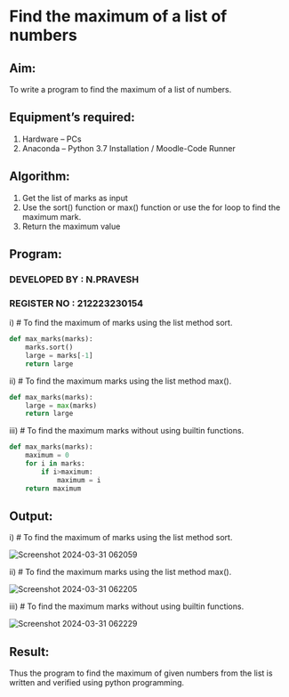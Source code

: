 # Find the maximum of a list of numbers
## Aim:
To write a program to find the maximum of a list of numbers.
## Equipment’s required:
1.	Hardware – PCs
2.	Anaconda – Python 3.7 Installation / Moodle-Code Runner
## Algorithm:
1.	Get the list of marks as input
2.	Use the sort() function or max() function or use the for loop to find the maximum mark.
3.	Return the maximum value
## Program:
### DEVELOPED BY : N.PRAVESH
### REGISTER NO : 212223230154

i)	# To find the maximum of marks using the list method sort.
```Python
def max_marks(marks):
    marks.sort()
    large = marks[-1]
    return large
```

ii)	# To find the maximum marks using the list method max().
```Python
def max_marks(marks):
    large = max(marks)
    return large
```

iii) # To find the maximum marks without using builtin functions.
```Python
def max_marks(marks):
    maximum = 0
    for i in marks:
        if i>maximum:
            maximum = i
    return maximum
```



## Output:

i)	# To find the maximum of marks using the list method sort.

![Screenshot 2024-03-31 062059](https://github.com/NPravesh2005/FindMaximum/assets/164477756/4b291c33-30e9-450d-b1cb-9b7fe7b4a985)

ii)	# To find the maximum marks using the list method max().

![Screenshot 2024-03-31 062205](https://github.com/NPravesh2005/FindMaximum/assets/164477756/407dd227-4bb7-4a88-b7bd-9bc5bac1c847)

iii) # To find the maximum marks without using builtin functions.

![Screenshot 2024-03-31 062229](https://github.com/NPravesh2005/FindMaximum/assets/164477756/483f9a8a-3003-43f4-9a75-dca4e399e618)

## Result:
Thus the program to find the maximum of given numbers from the list is written and verified using python programming.
